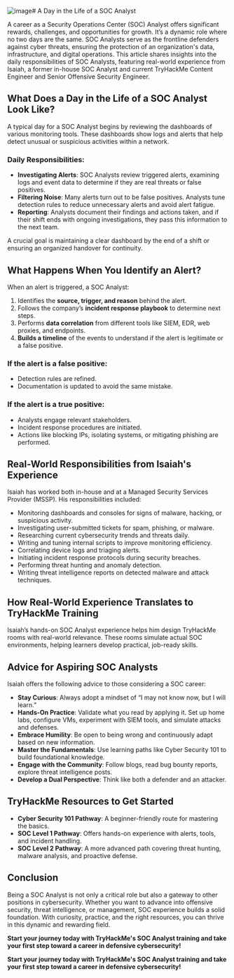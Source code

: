 ![image](https://github.com/user-attachments/assets/71296a67-c6b9-4961-a257-8f2d229a62ab)# A Day in the Life of a SOC Analyst

A career as a Security Operations Center (SOC) Analyst offers significant rewards, challenges, and opportunities for growth. It’s a dynamic role where no two days are the same. SOC Analysts serve as the frontline defenders against cyber threats, ensuring the protection of an organization's data, infrastructure, and digital operations. This article shares insights into the daily responsibilities of SOC Analysts, featuring real-world experience from Isaiah, a former in-house SOC Analyst and current TryHackMe Content Engineer and Senior Offensive Security Engineer.

## What Does a Day in the Life of a SOC Analyst Look Like?

A typical day for a SOC Analyst begins by reviewing the dashboards of various monitoring tools. These dashboards show logs and alerts that help detect unusual or suspicious activities within a network.

### Daily Responsibilities:

* **Investigating Alerts**: SOC Analysts review triggered alerts, examining logs and event data to determine if they are real threats or false positives.
* **Filtering Noise**: Many alerts turn out to be false positives. Analysts tune detection rules to reduce unnecessary alerts and avoid alert fatigue.
* **Reporting**: Analysts document their findings and actions taken, and if their shift ends with ongoing investigations, they pass this information to the next team.

A crucial goal is maintaining a clear dashboard by the end of a shift or ensuring an organized handover for continuity.

## What Happens When You Identify an Alert?

When an alert is triggered, a SOC Analyst:

1. Identifies the **source, trigger, and reason** behind the alert.
2. Follows the company’s **incident response playbook** to determine next steps.
3. Performs **data correlation** from different tools like SIEM, EDR, web proxies, and endpoints.
4. **Builds a timeline** of the events to understand if the alert is legitimate or a false positive.

### If the alert is a false positive:

* Detection rules are refined.
* Documentation is updated to avoid the same mistake.

### If the alert is a true positive:

* Analysts engage relevant stakeholders.
* Incident response procedures are initiated.
* Actions like blocking IPs, isolating systems, or mitigating phishing are performed.


## Real-World Responsibilities from Isaiah's Experience

Isaiah has worked both in-house and at a Managed Security Services Provider (MSSP). His responsibilities included:

* Monitoring dashboards and consoles for signs of malware, hacking, or suspicious activity.
* Investigating user-submitted tickets for spam, phishing, or malware.
* Researching current cybersecurity trends and threats daily.
* Writing and tuning internal scripts to improve monitoring efficiency.
* Correlating device logs and triaging alerts.
* Initiating incident response protocols during security breaches.
* Performing threat hunting and anomaly detection.
* Writing threat intelligence reports on detected malware and attack techniques.


## How Real-World Experience Translates to TryHackMe Training

Isaiah’s hands-on SOC Analyst experience helps him design TryHackMe rooms with real-world relevance. These rooms simulate actual SOC environments, helping learners develop practical, job-ready skills.


## Advice for Aspiring SOC Analysts

Isaiah offers the following advice to those considering a SOC career:

* **Stay Curious**: Always adopt a mindset of “I may not know now, but I will learn.”
* **Hands-On Practice**: Validate what you read by applying it. Set up home labs, configure VMs, experiment with SIEM tools, and simulate attacks and defenses.
* **Embrace Humility**: Be open to being wrong and continuously adapt based on new information.
* **Master the Fundamentals**: Use learning paths like Cyber Security 101 to build foundational knowledge.
* **Engage with the Community**: Follow blogs, read bug bounty reports, explore threat intelligence posts.
* **Develop a Dual Perspective**: Think like both a defender and an attacker.


## TryHackMe Resources to Get Started

* **Cyber Security 101 Pathway**: A beginner-friendly route for mastering the basics.
* **SOC Level 1 Pathway**: Offers hands-on experience with alerts, tools, and incident handling.
* **SOC Level 2 Pathway**: A more advanced path covering threat hunting, malware analysis, and proactive defense.


## Conclusion

Being a SOC Analyst is not only a critical role but also a gateway to other positions in cybersecurity. Whether you want to advance into offensive security, threat intelligence, or management, SOC experience builds a solid foundation. With curiosity, practice, and the right resources, you can thrive in this dynamic and rewarding field.


**Start your journey today with TryHackMe's SOC Analyst training and take your first step toward a career in defensive cybersecurity!**




**Start your journey today with TryHackMe's SOC Analyst training and take your first step toward a career in defensive cybersecurity!**
